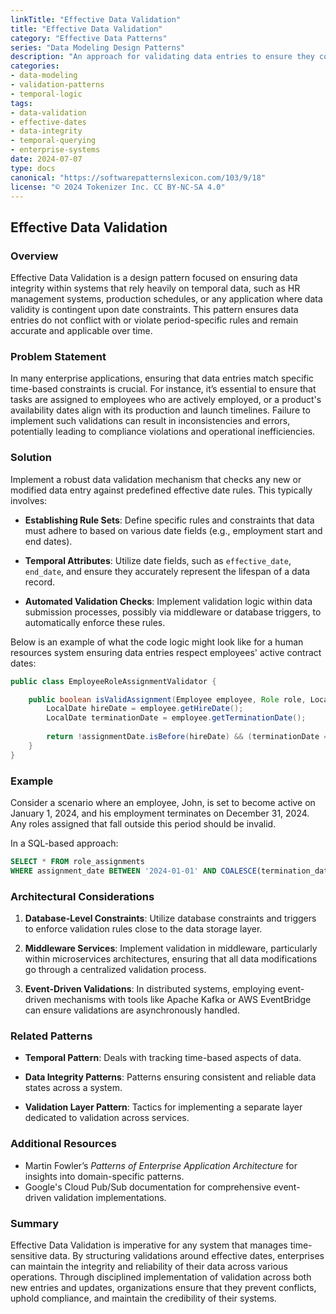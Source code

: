 ```yaml
---
linkTitle: "Effective Data Validation"
title: "Effective Data Validation"
category: "Effective Data Patterns"
series: "Data Modeling Design Patterns"
description: "An approach for validating data entries to ensure they comply with effective date rules, crucial for systems that rely on temporal accuracy."
categories:
- data-modeling
- validation-patterns
- temporal-logic
tags:
- data-validation
- effective-dates
- data-integrity
- temporal-querying
- enterprise-systems
date: 2024-07-07
type: docs
canonical: "https://softwarepatternslexicon.com/103/9/18"
license: "© 2024 Tokenizer Inc. CC BY-NC-SA 4.0"
---
```


## Effective Data Validation

### Overview

Effective Data Validation is a design pattern focused on ensuring data integrity within systems that rely heavily on temporal data, such as HR management systems, production schedules, or any application where data validity is contingent upon date constraints. This pattern ensures data entries do not conflict with or violate period-specific rules and remain accurate and applicable over time.

### Problem Statement

In many enterprise applications, ensuring that data entries match specific time-based constraints is crucial. For instance, it’s essential to ensure that tasks are assigned to employees who are actively employed, or a product's availability dates align with its production and launch timelines. Failure to implement such validations can result in inconsistencies and errors, potentially leading to compliance violations and operational inefficiencies.

### Solution

Implement a robust data validation mechanism that checks any new or modified data entry against predefined effective date rules. This typically involves:

- **Establishing Rule Sets**: Define specific rules and constraints that data must adhere to based on various date fields (e.g., employment start and end dates).
  
- **Temporal Attributes**: Utilize date fields, such as `effective_date`, `end_date`, and ensure they accurately represent the lifespan of a data record.

- **Automated Validation Checks**: Implement validation logic within data submission processes, possibly via middleware or database triggers, to automatically enforce these rules.

Below is an example of what the code logic might look like for a human resources system ensuring data entries respect employees' active contract dates:

```java
public class EmployeeRoleAssignmentValidator {

    public boolean isValidAssignment(Employee employee, Role role, LocalDate assignmentDate) {
        LocalDate hireDate = employee.getHireDate();
        LocalDate terminationDate = employee.getTerminationDate();
        
        return !assignmentDate.isBefore(hireDate) && (terminationDate == null || !assignmentDate.isAfter(terminationDate));
    }
}
```

### Example

Consider a scenario where an employee, John, is set to become active on January 1, 2024, and his employment terminates on December 31, 2024. Any roles assigned that fall outside this period should be invalid.

In a SQL-based approach:

```sql
SELECT * FROM role_assignments 
WHERE assignment_date BETWEEN '2024-01-01' AND COALESCE(termination_date, '9999-12-31');
```

### Architectural Considerations

1. **Database-Level Constraints**: Utilize database constraints and triggers to enforce validation rules close to the data storage layer.

2. **Middleware Services**: Implement validation in middleware, particularly within microservices architectures, ensuring that all data modifications go through a centralized validation process.

3. **Event-Driven Validations**: In distributed systems, employing event-driven mechanisms with tools like Apache Kafka or AWS EventBridge can ensure validations are asynchronously handled.

### Related Patterns

- **Temporal Pattern**: Deals with tracking time-based aspects of data.
  
- **Data Integrity Patterns**: Patterns ensuring consistent and reliable data states across a system.
  
- **Validation Layer Pattern**: Tactics for implementing a separate layer dedicated to validation across services.

### Additional Resources

- Martin Fowler’s *Patterns of Enterprise Application Architecture* for insights into domain-specific patterns.
- Google's Cloud Pub/Sub documentation for comprehensive event-driven validation implementations.

### Summary

Effective Data Validation is imperative for any system that manages time-sensitive data. By structuring validations around effective dates, enterprises can maintain the integrity and reliability of their data across various operations. Through disciplined implementation of validation across both new entries and updates, organizations ensure that they prevent conflicts, uphold compliance, and maintain the credibility of their systems.
